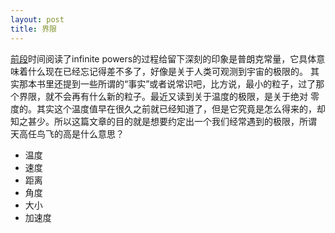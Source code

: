 ```yaml
---
layout: post
title: 界限
---
```

[前段]()时间阅读了infinite powers的过程给留下深刻的印象是普朗克常量，它具体意味着什么现在已经忘记得差不多了，好像是关于人类可观测到宇宙的极限的。
其实那本书里还提到一些所谓的“事实”或者说常识吧，比方说，最小的粒子，过了那个界限，就不会再有什么新的粒子。最近又读到关于温度的极限，是关于绝对
零度的。其实这个温度值早在很久之前就已经知道了，但是它究竟是怎么得来的，却知之甚少。所以这篇文章的目的就是想要约定出一个我们经常遇到的极限，所谓
天高任鸟飞的高是什么意思？  

- 温度
- 速度
- 距离
- 角度
- 大小
- 加速度
